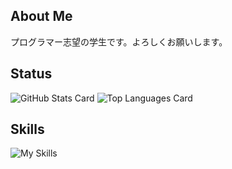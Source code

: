 ## About Me
プログラマー志望の学生です。よろしくお願いします。

## Status
![GitHub Stats Card](https://github-readme-stats.vercel.app/api?username=NEONS-DESIGN&count_private=true&show_icons=true&theme=react)
![Top Languages Card](https://github-readme-stats.vercel.app/api/top-langs/?username=NEONS-DESIGN&layout=compact&theme=react)

## Skills
![My Skills](https://skillicons.dev/icons?i=html,css,js,jquery,python,java,c,ae,pr,ps,ai)
